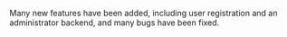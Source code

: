 Many new features have been added, including user registration and an administrator backend, and many bugs have been fixed.
